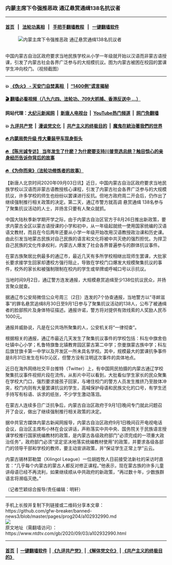 ### 内蒙主席下令强推恶政 通辽悬赏通缉138名抗议者
------------------------

#### [首页](https://github.com/gfw-breaker/banned-news3/blob/master/README.md) &nbsp;&nbsp;|&nbsp;&nbsp; [法轮功真相](https://github.com/begood0513/basic/blob/master/README.md)  &nbsp;&nbsp;|&nbsp;&nbsp; [手把手翻墙教程](https://github.com/gfw-breaker/guides/wiki)  &nbsp;&nbsp;|&nbsp;&nbsp; [一键翻墙软件](https://github.com/gfw-breaker/nogfw/blob/master/README.md)  



<div><div class="featured_image">
 <figure>
  <img alt="内蒙主席下令强推恶政 通辽悬赏通缉138名抗议者" src="https://i.ntdtv.com/assets/uploads/2020/09/0b5a8810f3705479654a9315c18f38e4-800x450.jpg"/>
 </figure><br/>
 <span class="caption">
  中国内蒙古自治区政府要求当地民族学校从小学一年级就开始以汉语而非蒙古语授课，引发了内蒙古社会各界广泛参与的大规模抗议。图为内蒙古被困在校园的罢课学生冲向校门。（视频截图）
 </span>
</div>
</div><hr/>

#### 💥 [《伪火》 - 天安门自焚真相 ](http://141.164.51.119:10000/videos/blog/weihuo.html)&nbsp; |&nbsp; [“1400例”谎言揭秘  ](http://141.164.51.119:10000/videos/blog/jiexi1400.html)

#### [ 🎬  翻墙必看视频（八九六四、法轮功、709大抓捕、香港反送中 ...）](https://github.com/gfw-breaker/links/blob/master/banned.md)

#### 网站代理：[大纪元新闻网](http://167.172.10.89:10080/gb/) &nbsp;|&nbsp; [新唐人电视台](http://167.172.10.89:8808/gb/)  &nbsp;|&nbsp; [YouTube热门频道](http://158.247.203.241/youtube.html) &nbsp;|&nbsp; [网门免翻墙](http://158.247.203.241:11000/show.aspx?name=ogHome)

#### 💥 [九评共产党](http://141.164.51.119:10000/videos/res/jiuping/)&nbsp; |&nbsp; [漫谈党文化](http://141.164.51.119:10000/videos/res/mtdwh/)&nbsp; |&nbsp; [共产主义的终极目的](http://141.164.51.119:10000/videos/res/zjmd/)&nbsp; |&nbsp; [魔鬼在統治著我們的世界](http://141.164.51.119:10000/videos/res/TheSpecter/)  

#### [ 🔥  内蒙局势升级 传大量装甲车现身街头](http://141.164.51.119:10000/videos/news/0903.html)

#### [ 🔥  【陈光诚专访】 当年发生了什麽？为什麽要支持川普竞选总统？触目惊心的亲身经历告诉你背后的故事](http://141.164.51.119:10000/videos/news/cgc02.html)

#### [ 🔥  《为你而来》（法轮功修炼者的故事）](http://141.164.51.119:10000/videos/news/ComingForYou.html)

<div><div class="post_content" itemprop="articleBody">
 <p>
  【新唐人北京时间2020年09月03日讯】近日，中国内蒙古自治区政府要求当地民族学校以汉语而非蒙古语教授核心课程，引发了内蒙古社会各界广泛参与的大规模抗议，许多学校的师生也纷纷以罢课进行反抗。但地方政府周二开会后，仍作出了继续强制推行相关政策的决定。第二天，通辽市警方就高调
  <ok href="https://www.ntdtv.com/gb/悬赏通缉.htm">
   悬赏通缉
  </ok>
  138名参与了聚集抗议活动的人士，并扬言只要有人聚众就抓。
 </p>
 <p>
  中国大陆秋季新学期开学之际，由于内蒙古自治区官方于8月26日推出新政策，要求内蒙古全区以蒙古语授课的小学和初中，从一年级起就统一使用国家统编的汉语语文教材，而且在今后两年还要从小学一年级开始改用汉语教授政治课和历史课。由此引发当地蒙古民族对自己民族的语言和文化将被中共灭绝的强烈担忧。为捍卫自己民族的文化传承权利，内蒙古人爆发了社会各界普遍参与的群体抗议事件。
 </p>
 <p>
  在蒙古族聚居比例最多的通辽市，最近几天有多所学校相继出现师生罢课，大批家长要求接学生回家却遭校方强行阻止，导致在学校门口爆发大规模聚集抗议的事件，校外的家长和被强制限制在校内的学生或举牌或呼喊口号以示抗议。
 </p>
 <p>
  当地时间9月2日，通辽警方连发通报，大规模悬赏追缉至少138位抗议民众，并扬言聚众就查。
 </p>
 <p>
  据通辽市公安局微信公众号周三（2日）连发的7个协查通报，当地警方以“寻衅滋事”的罪名悬赏追缉8月30日至9月1日参与了聚集抗议活动的138人，公布了被通缉者的脸部照片及身体特征描述。通报许诺，警方将对提供有效线索的人奖励人民币1000元。
 </p>
 <p>
  通报并威胁说，凡是在公共场所聚集的人，公安机关将“一律彻查”。
 </p>
 <p>
  根据相关的通报，通辽市最近几天发生了聚集抗议事件的学校包括：科左中旗舍伯吐镇中心小学；札鲁特旗鲁北镇教育园区蒙古第二中学；奈曼旗蒙古族中学；科左后旗甘旗卡第一中学以及开发区一所未具名学校。其中，规模最大的罢课抗争事件是8月31日发生在科尔沁区，但警方没有注明这次事件的具体地点。
 </p>
 <p>
  近日在海外网络社交平台推特（Twitter）上，有中国网民拍摄的内蒙古通辽学校聚集抗议事件视频片段在流传。从影片中可以看到，大批看似学生家长的民众聚集在学校大门口，强烈要求接孩子回家，与堵住校门的警方人员发生推挤乃至肢体冲突，校门内则有大量罢课抗议的学生，高喊保护母语和民族文化的口号，有学生还手持写有标语、诉求的纸张，不少学生激动落泪。
 </p>
 <p>
  在蒙古人连续多日广泛抗争后，内蒙古自治区政府于9月1日晚间专门就此问题召开了会议，做出了继续强制推行相关政策的决定。
 </p>
 <p>
  据中共官方媒体内蒙古新闻网报导，内蒙古自治区政府9月1日晚间召开电视电话会议，自治区主席布小林在会议讲话，声称落实中共中央、国务院关于民族语言授课学校推行国家统编教材的政策，是内蒙古各级政府部门“必须完成的一项重大政治任务”，政府部门必须“坚定坚决地落实统编教材使用”的政策，并要求各级各部门的领导干部和学校的教师，要主动宣讲政策，并“保证学生正常上学”云云。
 </p>
 <p>
  内蒙古锡林郭勒盟（Xilingol League）一位胡姓牧人日前接受法新社的采访时直言：“几乎每个内蒙古的蒙古人都反对修正课程。”他表示，现在蒙古族的许多儿童讲母语已经不再流利，如果继续顺从中共政府的新政策，“再过数十年，少数族群语言将濒临灭绝。”
 </p>
 <div class="video_fit_container">
 </div>
 <p>
  （记者竺颖综合报导/责任编辑：明轩）
 </p>
 <div class="single_ad">
 </div>
</div>
</div>
<hr/>
手机上长按并复制下列链接或二维码分享本文章：<br/>
https://github.com/gfw-breaker/banned-news3/blob/master/pages/prog204/a102932990.md <br/>
<a href='https://github.com/gfw-breaker/banned-news3/blob/master/pages/prog204/a102932990.md'><img src='https://github.com/gfw-breaker/banned-news3/blob/master/pages/prog204/a102932990.md.png'/></a> <br/>
原文地址（需翻墙访问）：https://www.ntdtv.com/gb/2020/09/03/a102932990.html


------------------------
#### [首页](https://github.com/gfw-breaker/banned-news3/blob/master/README.md) &nbsp;|&nbsp; [一键翻墙软件](https://github.com/gfw-breaker/nogfw/blob/master/README.md) &nbsp;| [《九评共产党》](https://github.com/gfw-breaker/9ping.md/blob/master/README.md#九评之一评共产党是什么) | [《解体党文化》](https://github.com/gfw-breaker/jtdwh.md/blob/master/README.md) | [《共产主义的终极目的》](https://github.com/gfw-breaker/gczydzjmd.md/blob/master/README.md)


<img src='http://gfw-breaker.win/banned-news3/pages/prog204/a102932990.md' width='0px' height='0px'/>